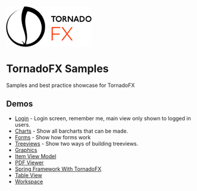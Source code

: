 ![TornadoFX Logo](graphics/tornado-fx-logo.png?raw=true "TornadoFX")
# TornadoFX Samples

Samples and best practice showcase for TornadoFX

## Demos

- [Login](https://github.com/AzarguNazari/TornadoFX-Samples/tree/master/login) - Login screen, remember me, main view only shown to logged in users.
- [Charts](https://github.com/AzarguNazari/TornadoFX-Samples/tree/master/charts) - Show all barcharts that can be made.
- [Forms](https://github.com/AzarguNazari/TornadoFX-Samples/tree/master/forms) - Show how forms work
- [Treeviews](https://github.com/AzarguNazari/TornadoFX-Samples/tree/master/treeviews) - Show two ways of building treeviews.
- [Graphics](https://github.com/AzarguNazari/TornadoFX-Samples/tree/master/graphics)
- [Item View Model](https://github.com/AzarguNazari/TornadoFX-Samples/tree/master/itemviewmodel) 
- [PDF Viewer](https://github.com/AzarguNazari/TornadoFX-Samples/tree/master/pdf-viewer) 
- [Spring Framework With TornadoFX](https://github.com/AzarguNazari/TornadoFX-Samples/tree/master/spring-example)
- [Table View](https://github.com/AzarguNazari/TornadoFX-Samples/tree/master/tableviews)
- [Workspace](https://github.com/AzarguNazari/TornadoFX-Samples/tree/master/workspace)
